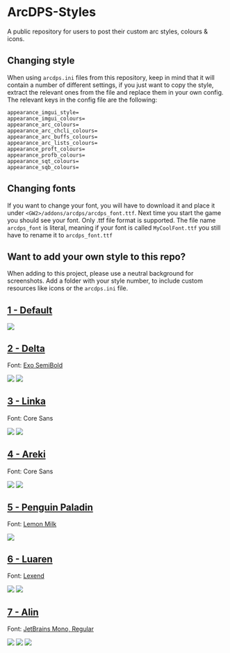 # ArcDPS-Styles
A public repository for users to post their custom arc styles, colours & icons.

## Changing style
When using `arcdps.ini` files from this repository, keep in mind that it will contain a number of different settings, if you just want to copy the style, extract the relevant ones from the file and replace them in your own config.
The relevant keys in the config file are the following:
```
appearance_imgui_style=
appearance_imgui_colours=
appearance_arc_colours=
appearance_arc_chcli_colours=
appearance_arc_buffs_colours=
appearance_arc_lists_colours=
appearance_proft_colours=
appearance_profb_colours=
appearance_sqt_colours=
appearance_sqb_colours=
```

## Changing fonts
If you want to change your font, you will have to download it and place it under `<GW2>/addons/arcdps/arcdps_font.ttf`. Next time you start the game you should see your font.
Only .ttf file format is supported. The file name `arcdps_font` is literal, meaning if your font is called `MyCoolFont.ttf` you still have to rename it to `arcdps_font.ttf`

## Want to add your own style to this repo?
When adding to this project, please use a neutral background for screenshots. Add a folder with your style number, to include custom resources like icons or the `arcdps.ini` file.

## [1 - Default](/1)
![](https://i.imgur.com/PbmKApc.png)

## [2 - Delta](/2)
Font: [Exo SemiBold](https://fonts.google.com/specimen/Exo)

![](https://i.imgur.com/RaBWxf4.png)
![](https://i.imgur.com/J7IHEHm.png)

## [3 - Linka](/3)
Font: Core Sans

![](https://i.imgur.com/CZ5bWaI.png)
![](https://i.imgur.com/sjpSypb.png)

## [4 - Areki](/4)
Font: Core Sans

![](https://i.imgur.com/pqGKLjT.png)
![](https://i.imgur.com/zPXnj2K.png)

## [5 - Penguin Paladin](/5)
Font: [Lemon Milk](https://www.dafont.com/lemon-milk.font)

![](https://i.imgur.com/R4g4cSI.png)

## [6 - Luaren](/6)
Font: [Lexend](https://fonts.google.com/specimen/Lexend)

![](https://i.imgur.com/pfsBhf1.png)
![](https://i.imgur.com/kPHY6AF.png)

## [7 - Alin](/7)
Font: [JetBrains Mono, Regular](https://www.jetbrains.com/lp/mono/#font-family)

![](https://i.imgur.com/wF50eM6.png)
![](https://i.imgur.com/pkNF40n.png)
![](https://i.imgur.com/8T3elAC.png)
